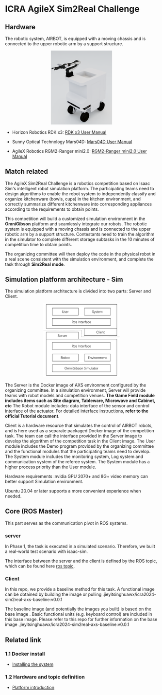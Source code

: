 # ICRA AgileX Sim2Real Challenge


## Hardware 
The robotic system, AIRBOT, is equipped with a moving chassis and is connected to the upper robotic arm by a support structure. 
<div align="center">
  <img src="./assets/AIRBOT.png" width="40%">
</div>

* Horizon Robotics RDK x3:
[RDK x3 User Manual](https://developer.horizon.cc/documents_rdk/)

* Sunny Optical Technology  Mars04D:
[Mars04D User Manual](https://www.sunnyaiot.com/product_detail/Mars04D.html)

* AgileX Robotics RGM2-Ranger mini2.0:
[RGM2-Ranger mini2.0 User Manual](https://github.com/agilexrobotics/AgileX-Robotics-all-products-user-manuals)




## Match related

The AgileX Sim2Real Challenge is a robotics competition based on Isaac Sim's intelligent robot simulation platform. The participating teams need to design algorithms to enable the robot system to independently classify and organize kitchenware (bowls, cups) in the kitchen environment, and correctly summarize different kitchenware into corresponding appliances according to the requirements to obtain points.


This competition will build a customized simulation environment in the **OmniGibson** platform and seamlessly integrate our robots. The robotic system is equipped with a moving chassis and is connected to the upper robotic arm by a support structure. Contestants need to train the algorithm in the simulator to complete different storage subtasks in the 10 minutes of competition time to obtain points.


The organizing committee will then deploy the code in the physical robot in a real scene consistent with the simulation environment, and complete the task through **Sim2Real mode**.


## Simulation platform architecture - Sim

The simulation platform architecture is divided into two parts: Server and Client.


<div align="center">
  <img src="./assets/client_server.png" width="50%">
</div>


The Server is the Docker image of AXS environment configured by the organizing committee. In a simulation environment, Server will provide teams with robot models and competition venues. **The Game Field module includes items such as Site diagram, Tableware, Microwave and Cabinet, etc** The Robot module includes: data interface of the sensor and control interface of the actuator. For detailed interface instructions, **refer to the official Tutorial document**.

Client is a hardware resource that simulates the control of AIRBOT robots, and is here used as a separate packaged Docker image of the competition task. The team can call the interface provided in the Server image to develop the algorithm of the competition task in the Client image. The User module includes the Demo program provided by the organizing committee and the functional modules that the participating teams need to develop. The System module includes the monitoring system, Log system and communication system of the referee system. The System module has a higher process priority than the User module.

Hardware requirements :nvidia GPU 2070+ and 8G+ video memory can better support Simulation environment.

Ubuntu 20.04 or later supports a more convenient experience when needed.

## Core (ROS Master)

This part serves as the communication pivot in ROS systems.

### server

In Phase 1, the task is executed in a simulated scenario. Therefore, we built a real-world test scenario with isaac-sim.

The interface between the server and the client is defined by the ROS topic, which can be found here [ros topic](./Platform_introduction.md).

### Client

In this repo, we provide a baseline method for this task. A functional image can be obtained by building the image or pulling .jieyitsinghuawx/icra2024-sim2real-axs-baseline:v0.0.1


The baseline image (and potentially the images you built) is based on the base image . Basic functional units (e.g. keyboard control) are included in this base image. Please refer to this repo for further information on the base image .jieyitsinghuawx/icra2024-sim2real-axs-baseline:v0.0.1


## Related link

### 1.1 Docker install
* [Installing the system](./sim2real-install-guide.md)

### 1.2 Hardware and topic definition
* [Platform introduction](./Platform_introduction.md)

